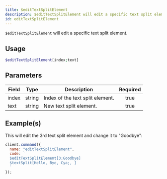 ```yaml
---
title: $editTextSplitElement
description: $editTextSplitElement will edit a specific text split element.
id: editTextSplitElement
---
```


`$editTextSplitElement` will edit a specific text split element.

## Usage

```php
$editTextSplitElement[index;text]
```

## Parameters

| Field | Type   | Description                      | Required |
| ----- | ------ | -------------------------------- | :------: |
| index | string | Index of the text split element. |   true   |
| text  | string | New text split element.          |   true   |

## Example(s)

This will edit the 3rd text split element and change it to "Goodbye":

```javascript
client.command({
  name: "editTextSplitElement",
  code: `
  $editTextSplitElement[3;Goodbye]
  $textSplit[Hello, Bye, Cya;, ]
  `
});
```
